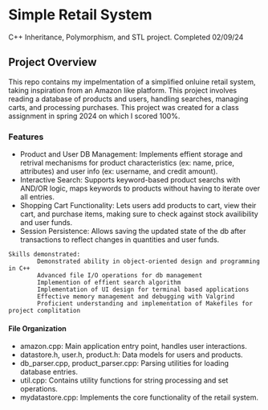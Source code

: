 # Simple Retail System
C++ Inheritance, Polymorphism, and STL project. Completed 02/09/24

## Project Overview
This repo contains my impelmentation of a simplified onluine retail system, taking inspiration from an Amazon like platform. This project involves reading a database of products and users, handling searches, managing carts, and processing purchases. This project was created for a class assignment in spring 2024 on which I scored 100%. 

### Features
- Product and User DB Management: Implements effient storage and retrival mechanisms for product characteristics (ex: name, price, attributes) and user info (ex: username, and credit amount).
- Interactive Search: Supports keyword-based product searchs with AND/OR logic, maps keywords to products without having to iterate over all entries.
- Shopping Cart Functionality: Lets users add products to cart, view their cart, and purchase items, making sure to check against stock availibility and user funds.
- Session Persistence: Allows saving the updated state of the db after transactions to reflect changes in quantities and user funds.

```
Skills demonstrated:
        Demonstrated ability in object-oriented design and programming in C++
        Advanced file I/O operations for db management
        Implemention of effient search algorithm
        Implementation of UI design for terminal based applications
        Effective memory management and debugging with Valgrind
        Proficient understanding and implementation of Makefiles for project complitation
```

#### File Organization
- amazon.cpp: Main application entry point, handles user interactions.
- datastore.h, user.h, product.h: Data models for users and products.
- db_parser.cpp, product_parser.cpp: Parsing utilities for loading database entries.
- util.cpp: Contains utility functions for string processing and set operations.
- mydatastore.cpp: Implements the core functionality of the retail system.
        
